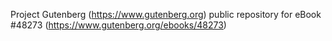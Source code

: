 Project Gutenberg (https://www.gutenberg.org) public repository for eBook #48273 (https://www.gutenberg.org/ebooks/48273)
